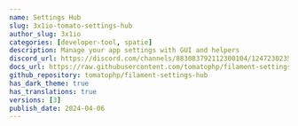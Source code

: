 ```yaml
---
name: Settings Hub
slug: 3x1io-tomato-settings-hub
author_slug: 3x1io
categories: [developer-tool, spatie]
description: Manage your app settings with GUI and helpers
discord_url: https://discord.com/channels/883083792112300104/1247230235800244404
docs_url: https://raw.githubusercontent.com/tomatophp/filament-settings-hub/master/README.md
github_repository: tomatophp/filament-settings-hub
has_dark_theme: true
has_translations: true
versions: [3]
publish_date: 2024-04-06
---
```


